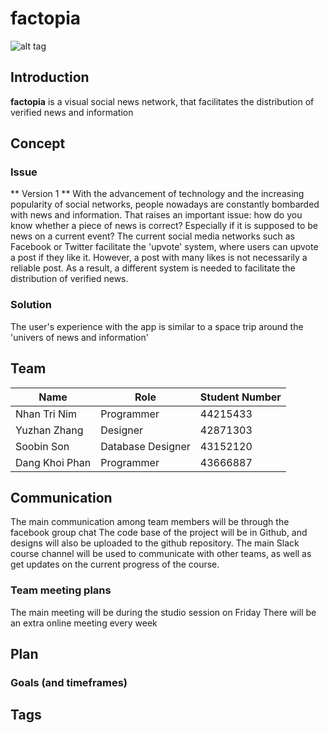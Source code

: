 # factopia
![alt tag](http://i.imgur.com/FhewJSP.jpg?1)

## Introduction
**factopia** is a visual social news network, that facilitates the distribution of verified news and information

## Concept
### Issue
  ** Version 1 **
  With the advancement of technology and the increasing popularity of social networks, people nowadays are constantly bombarded with news and information. That raises an important issue: how do you know whether a piece of news is correct? Especially if it is supposed to be news on a current event? The current social media networks such as Facebook or Twitter facilitate the 'upvote' system, where users can upvote a post if they like it. However, a post with many likes is not necessarily a reliable post. As a result, a different system is needed to facilitate the distribution of verified news.
  
### Solution
The user's experience with the app is similar to a space trip around the 'univers of news and information'

## Team
Name | Role | Student Number
---- | ---- | --------------
Nhan Tri Nim | Programmer | 44215433
Yuzhan Zhang | Designer | 42871303
Soobin Son | Database Designer | 43152120
Dang Khoi Phan | Programmer | 43666887


## Communication
The main communication among team members will be through the facebook group chat 
The code base of the project will be in Github, and designs will also be uploaded to the github repository.
The main Slack course channel will be used to communicate with other teams, as well as get updates on the current progress of the course.
### Team meeting plans
The main meeting will be during the studio session on Friday
There will be an extra online meeting every week 

## Plan

### Goals (and timeframes)

## Tags
